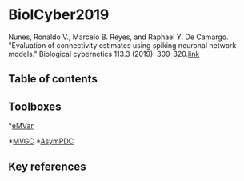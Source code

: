 # BiolCyber2019

Nunes, Ronaldo V., Marcelo B. Reyes, and Raphael Y. De Camargo. "Evaluation of connectivity estimates using spiking neuronal network models." Biological cybernetics 113.3 (2019): 309-320.[link](https://link.springer.com/article/10.1007%2Fs00422-019-00796-8)

## Table of contents

## Toolboxes 
*[eMVar](http://www.lucafaes.net/emvar.html)

*[MVGC](https://users.sussex.ac.uk/~lionelb/MVGC/html/mvgchelp.html)
*[AsymPDC](http://www.lcs.poli.usp.br/~baccala/pdc/asymp_package_v3.zip)

## Key references


